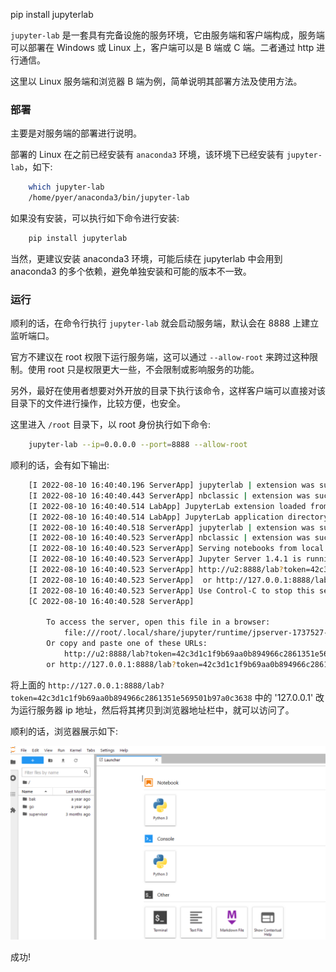 
pip install jupyterlab

`jupyter-lab` 是一套具有完备设施的服务环境，它由服务端和客户端构成，服务端可以部署在 Windows 或 Linux 上，客户端可以是 B 端或 C 端。二者通过 http 进行通信。

这里以 Linux 服务端和浏览器 B 端为例，简单说明其部署方法及使用方法。

### 部署

主要是对服务端的部署进行说明。

部署的 Linux 在之前已经安装有 `anaconda3` 环境，该环境下已经安装有 `jupyter-lab`，如下:
```sh
    which jupyter-lab
    /home/pyer/anaconda3/bin/jupyter-lab
```

如果没有安装，可以执行如下命令进行安装:
```sh
    pip install jupyterlab
```

当然，更建议安装 anaconda3 环境，可能后续在 jupyterlab 中会用到 anaconda3 的多个依赖，避免单独安装和可能的版本不一致。


### 运行

顺利的话，在命令行执行 `jupyter-lab` 就会启动服务端，默认会在 8888 上建立监听端口。

官方不建议在 root 权限下运行服务端，这可以通过 `--allow-root` 来跨过这种限制。使用 root 只是权限更大一些，不会限制或影响服务的功能。

另外，最好在使用者想要对外开放的目录下执行该命令，这样客户端可以直接对该目录下的文件进行操作，比较方便，也安全。

这里进入 `/root` 目录下，以 root 身份执行如下命令:
```sh
    jupyter-lab --ip=0.0.0.0 --port=8888 --allow-root
```
顺利的话，会有如下输出:
```sh
    [I 2022-08-10 16:40:40.196 ServerApp] jupyterlab | extension was successfully linked.
    [I 2022-08-10 16:40:40.443 ServerApp] nbclassic | extension was successfully linked.
    [I 2022-08-10 16:40:40.514 LabApp] JupyterLab extension loaded from /home/pyer/anaconda3/lib/python3.8/site-packages/jupyterlab
    [I 2022-08-10 16:40:40.514 LabApp] JupyterLab application directory is /home/pyer/anaconda3/share/jupyter/lab
    [I 2022-08-10 16:40:40.518 ServerApp] jupyterlab | extension was successfully loaded.
    [I 2022-08-10 16:40:40.523 ServerApp] nbclassic | extension was successfully loaded.
    [I 2022-08-10 16:40:40.523 ServerApp] Serving notebooks from local directory: /root
    [I 2022-08-10 16:40:40.523 ServerApp] Jupyter Server 1.4.1 is running at:
    [I 2022-08-10 16:40:40.523 ServerApp] http://u2:8888/lab?token=42c3d1c1f9b69aa0b894966c2861351e569501b97a0c3638
    [I 2022-08-10 16:40:40.523 ServerApp]  or http://127.0.0.1:8888/lab?token=42c3d1c1f9b69aa0b894966c2861351e569501b97a0c3638
    [I 2022-08-10 16:40:40.523 ServerApp] Use Control-C to stop this server and shut down all kernels (twice to skip confirmation).
    [C 2022-08-10 16:40:40.528 ServerApp] 
        
        To access the server, open this file in a browser:
            file:///root/.local/share/jupyter/runtime/jpserver-1737527-open.html
        Or copy and paste one of these URLs:
            http://u2:8888/lab?token=42c3d1c1f9b69aa0b894966c2861351e569501b97a0c3638
        or http://127.0.0.1:8888/lab?token=42c3d1c1f9b69aa0b894966c2861351e569501b97a0c3638
```
将上面的 `http://127.0.0.1:8888/lab?token=42c3d1c1f9b69aa0b894966c2861351e569501b97a0c3638` 中的 '127.0.0.1' 改为运行服务器 ip 地址，然后将其拷贝到浏览器地址栏中，就可以访问了。

顺利的话，浏览器展示如下:

![](img/a-1.png)

成功!
